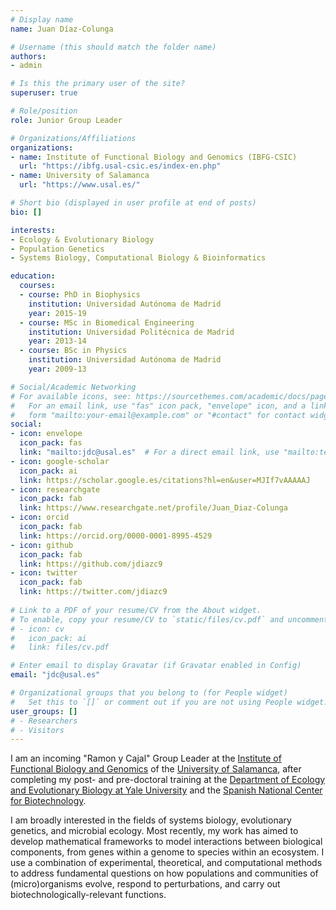 ```yaml
---
# Display name
name: Juan Díaz-Colunga

# Username (this should match the folder name)
authors:
- admin

# Is this the primary user of the site?
superuser: true

# Role/position
role: Junior Group Leader

# Organizations/Affiliations
organizations:
- name: Institute of Functional Biology and Genomics (IBFG-CSIC)
  url: "https://ibfg.usal-csic.es/index-en.php"
- name: University of Salamanca
  url: "https://www.usal.es/"

# Short bio (displayed in user profile at end of posts)
bio: []

interests:
- Ecology & Evolutionary Biology
- Population Genetics
- Systems Biology, Computational Biology & Bioinformatics

education:
  courses:
  - course: PhD in Biophysics
    institution: Universidad Autónoma de Madrid
    year: 2015-19
  - course: MSc in Biomedical Engineering
    institution: Universidad Politécnica de Madrid
    year: 2013-14
  - course: BSc in Physics
    institution: Universidad Autónoma de Madrid
    year: 2009-13

# Social/Academic Networking
# For available icons, see: https://sourcethemes.com/academic/docs/page-builder/#icons
#   For an email link, use "fas" icon pack, "envelope" icon, and a link in the
#   form "mailto:your-email@example.com" or "#contact" for contact widget.
social:
- icon: envelope
  icon_pack: fas
  link: "mailto:jdc@usal.es"  # For a direct email link, use "mailto:test@example.org".
- icon: google-scholar
  icon_pack: ai
  link: https://scholar.google.es/citations?hl=en&user=MJIf7vAAAAAJ
- icon: researchgate
  icon_pack: fab
  link: https://www.researchgate.net/profile/Juan_Diaz-Colunga
- icon: orcid
  icon_pack: fab
  link: https://orcid.org/0000-0001-8995-4529  
- icon: github
  icon_pack: fab
  link: https://github.com/jdiazc9
- icon: twitter
  icon_pack: fab
  link: https://twitter.com/jdiazc9
  
# Link to a PDF of your resume/CV from the About widget.
# To enable, copy your resume/CV to `static/files/cv.pdf` and uncomment the lines below.
# - icon: cv
#   icon_pack: ai
#   link: files/cv.pdf

# Enter email to display Gravatar (if Gravatar enabled in Config)
email: "jdc@usal.es"

# Organizational groups that you belong to (for People widget)
#   Set this to `[]` or comment out if you are not using People widget.
user_groups: []
# - Researchers
# - Visitors
---
```


I am an incoming "Ramon y Cajal" Group Leader at the [Institute of Functional Biology and Genomics](https://ibfg.usal-csic.es/index-en.php) of the [University of Salamanca](https://www.usal.es/), after completing my post- and pre-doctoral training at the [Department of Ecology and Evolutionary Biology at Yale University](https://https://eeb.yale.edu/) and the [Spanish National Center for Biotechnology]().

I am broadly interested in the fields of systems biology, evolutionary genetics, and microbial ecology. Most recently, my work has aimed to develop mathematical frameworks to model interactions between biological components, from genes within a genome to species within an ecosystem. I use a combination of experimental, theoretical, and computational methods to address fundamental questions on how populations and communities of (micro)organisms evolve, respond to perturbations, and carry out biotechnologically-relevant functions.